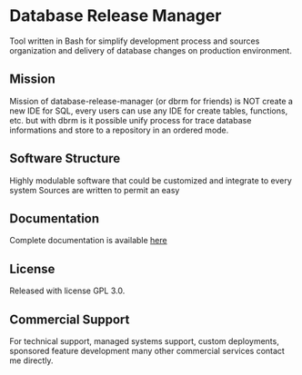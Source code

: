 # Database Release Manager

Tool written in Bash for simplify development process and sources organization and delivery of database changes on production environment.

## Mission

Mission of database-release-manager (or dbrm for friends) is NOT create a new IDE for SQL, every users can use any IDE for create tables, functions, etc. but with dbrm is it possible unify process for trace database informations and store to a repository in an ordered mode.

## Software Structure

Highly modulable software that could be customized and integrate to every system
Sources are written to permit an easy 

## Documentation

Complete documentation is available [here](http://geaaru.github.io/database-release-manager/)

## License

Released with license GPL 3.0.

## Commercial Support

For technical support, managed systems support, custom deployments, sponsored feature development many other commercial services contact me directly.
